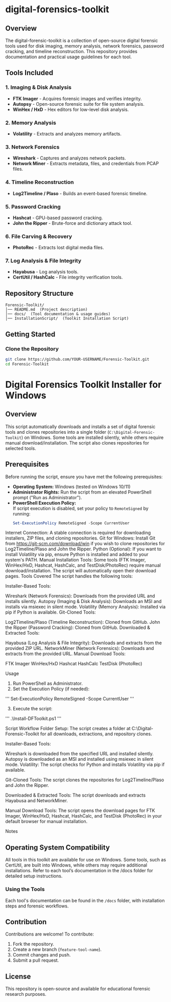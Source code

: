 # digital-forensics-toolkit

## Overview
The digital-forensic-toolkit is a collection of open-source digital forensic tools used for disk imaging, memory analysis, network forensics, password cracking, and timeline reconstruction. This repository provides documentation and practical usage guidelines for each tool.

## Tools Included

### **1. Imaging & Disk Analysis**
- **FTK Imager** - Acquires forensic images and verifies integrity.
- **Autopsy** - Open-source forensic suite for file system analysis.
- **WinHex / HxD** - Hex editors for low-level disk analysis.

### **2. Memory Analysis**
- **Volatility** - Extracts and analyzes memory artifacts.

### **3. Network Forensics**
- **Wireshark** - Captures and analyzes network packets.
- **Network Miner** - Extracts metadata, files, and credentials from PCAP files.

### **4. Timeline Reconstruction**
- **Log2Timeline / Plaso** - Builds an event-based forensic timeline.

### **5. Password Cracking**
- **Hashcat** - GPU-based password cracking.
- **John the Ripper** - Brute-force and dictionary attack tool.

### **6. File Carving & Recovery**
- **PhotoRec** - Extracts lost digital media files.

### **7. Log Analysis & File Integrity**
- **Hayabusa** - Log analysis tools.
- **CertUtil / HashCalc** - File integrity verification tools.

## Repository Structure
```
Forensic-Toolkit/
│── README.md  (Project description)
│── docs/  (Tool documentation & usage guides)
│── InstallationScript/  (Toolkit Installation Script)

```

## Getting Started
### **Clone the Repository**
```sh
git clone https://github.com/YOUR-USERNAME/Forensic-Toolkit.git
cd Forensic-Toolkit
```
# Digital Forensics Toolkit Installer for Windows

## Overview

This script automatically downloads and installs a set of digital forensic tools and clones repositories into a single folder (`C:\Digital-Forensic-Toolkit`) on Windows. Some tools are installed silently, while others require manual download/installation. The script also clones repositories for selected tools.

## Prerequisites

Before running the script, ensure you have met the following prerequisites:

- **Operating System:** Windows (tested on Windows 10/11)
- **Administrator Rights:** Run the script from an elevated PowerShell prompt ("Run as Administrator").
- **PowerShell Execution Policy:**  
  If script execution is disabled, set your policy to `RemoteSigned` by running:
  ```powershell
  Set-ExecutionPolicy RemoteSigned -Scope CurrentUser
Internet Connection: A stable connection is required for downloading installers, ZIP files, and cloning repositories.
Git for Windows:
Install Git from https://git-scm.com/download/win if you wish to clone repositories for Log2Timeline/Plaso and John the Ripper.
Python (Optional):
If you want to install Volatility via pip, ensure Python is installed and added to your system's PATH.
Manual Installation Tools:
Some tools (FTK Imager, WinHex/HxD, Hashcat, HashCalc, and TestDisk/PhotoRec) require manual download/installation. The script will automatically open their download pages.
Tools Covered
The script handles the following tools:

Installer-Based Tools:

Wireshark (Network Forensics):
Downloads from the provided URL and installs silently.
Autopsy (Imaging & Disk Analysis):
Downloads an MSI and installs via msiexec in silent mode.
Volatility (Memory Analysis):
Installed via pip if Python is available.
Git-Cloned Tools:

Log2Timeline/Plaso (Timeline Reconstruction):
Cloned from GitHub.
John the Ripper (Password Cracking):
Cloned from GitHub.
Downloaded & Extracted Tools:

Hayabusa (Log Analysis & File Integrity):
Downloads and extracts from the provided ZIP URL.
NetworkMiner (Network Forensics):
Downloads and extracts from the provided URL.
Manual Download Tools:

FTK Imager
WinHex/HxD
Hashcat
HashCalc
TestDisk (PhotoRec)

Usage
1. Run PowerShell as Administrator.
2. Set the Execution Policy (if needed):

''' Set-ExecutionPolicy RemoteSigned -Scope CurrentUser '''

3. Execute the script:

''' .\Install-DFToolkit.ps1 '''

Script Workflow
Folder Setup:
The script creates a folder at C:\Digital-Forensic-Toolkit for all downloads, extractions, and repository clones.

Installer-Based Tools:

Wireshark is downloaded from the specified URL and installed silently.
Autopsy is downloaded as an MSI and installed using msiexec in silent mode.
Volatility:
The script checks for Python and installs Volatility via pip if available.

Git-Cloned Tools:
The script clones the repositories for Log2Timeline/Plaso and John the Ripper.

Downloaded & Extracted Tools:
The script downloads and extracts Hayabusa and NetworkMiner.

Manual Download Tools:
The script opens the download pages for FTK Imager, WinHex/HxD, Hashcat, HashCalc, and TestDisk (PhotoRec) in your default browser for manual installation.

Notes
## Operating System Compatibility
All tools in this toolkit are available for use on Windows. Some tools, such as CertUtil, are built into Windows, while others may require additional installations. Refer to each tool’s documentation in the /docs folder for detailed setup instructions.

### **Using the Tools**
Each tool's documentation can be found in the `/docs` folder, with installation steps and forensic workflows.

## Contribution
Contributions are welcome! To contribute:
1. Fork the repository.
2. Create a new branch (`feature-tool-name`).
3. Commit changes and push.
4. Submit a pull request.

## License
This repository is open-source and available for educational forensic research purposes.
